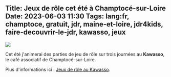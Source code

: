Title: Jeux de rôle cet été à Champtocé-sur-Loire
Date: 2023-06-03 11:30
Tags: lang:fr, champtoce, gratuit, jdr, maine-et-loire, jdr4kids, faire-decouvrir-le-jdr, kawasso, jeux
---
![](images/2023/06/Poster-JeuxDeRoleAuKawasso.png)

Cet été j'animerai des parties de jeu de rôle sur trois journées au **Kawasso**,
le café associatif de Champtocé-sur-Loire.

Plus d'informations ici : [Jeux de rôle au Kawasso](https://chezsoi.org/lucas/jdr/teasers.html).
